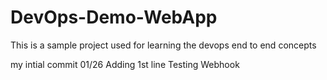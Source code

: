 # DevOps-Demo-WebApp
This is a sample project used for learning the devops end to end concepts

my intial commit 01/26
Adding 1st line
Testing Webhook
